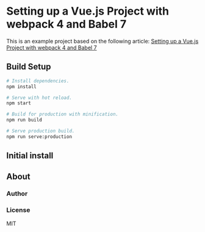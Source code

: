# Setting up a Vue.js Project with webpack 4 and Babel 7

This is an example project based on the
following article: [Setting up a Vue.js Project with webpack 4 and Babel 7](https://markus.oberlehner.net/blog/setting-up-a-vue-project-with-webpack-4-and-babel-7/)

## Build Setup

``` bash
# Install dependencies.
npm install

# Serve with hot reload.
npm start

# Build for production with minification.
npm run build

# Serve production build.
npm run serve:production
```
## Initial install



## About

### Author

### License

MIT
